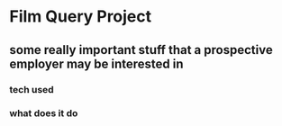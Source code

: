 # Film Query Project

## some really important stuff that a prospective employer may be interested in

### tech used

### what does it do
